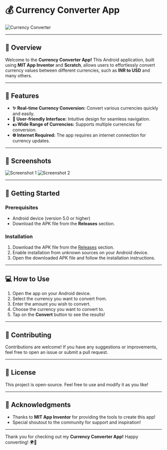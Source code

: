 # 💰 Currency Converter App

![Currency Converter](YOUR_IMAGE_LINK_HERE)

---

## 📱 Overview

Welcome to the **Currency Converter App!** This Android application, built using **MIT App Inventor** and **Scratch**, allows users to effortlessly convert currency values between different currencies, such as **INR to USD** and many others. 

---

## 🌟 Features

- **✨ Real-time Currency Conversion:** Convert various currencies quickly and easily.
- **📱 User-friendly Interface:** Intuitive design for seamless navigation.
- **💵 Wide Range of Currencies:** Supports multiple currencies for conversion.
- **🌐 Internet Required:** The app requires an internet connection for currency updates.

---

## 📸 Screenshots

![Screenshot 1](https://i.imgur.com/G7KH3Zm.jpeg)
![Screenshot 2](https://i.imgur.com/FtkPbPu.jpeg)

---

## 🚀 Getting Started

### Prerequisites

- Android device (version 5.0 or higher)
- Download the APK file from the **Releases** section.

### Installation

1. Download the APK file from the [Releases](https://github.com/YOUR_USERNAME/YOUR_REPOSITORY/releases) section.
2. Enable installation from unknown sources on your Android device.
3. Open the downloaded APK file and follow the installation instructions.

---

## 💻 How to Use

1. Open the app on your Android device.
2. Select the currency you want to convert from.
3. Enter the amount you wish to convert.
4. Choose the currency you want to convert to.
5. Tap on the **Convert** button to see the results!

---

## 🤝 Contributing

Contributions are welcome! If you have any suggestions or improvements, feel free to open an issue or submit a pull request.

---

## 📜 License

This project is open-source. Feel free to use and modify it as you like!

---

## 🌟 Acknowledgments

- Thanks to **MIT App Inventor** for providing the tools to create this app!
- Special shoutout to the community for support and inspiration!

---

Thank you for checking out my **Currency Converter App!** Happy converting! 🌍💸
